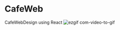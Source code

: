 # CafeWeb
CafeWebDesign using React
![ezgif com-video-to-gif](https://user-images.githubusercontent.com/61913550/86907416-f2e6a380-c14f-11ea-8a83-3a8d2c65c855.gif)
